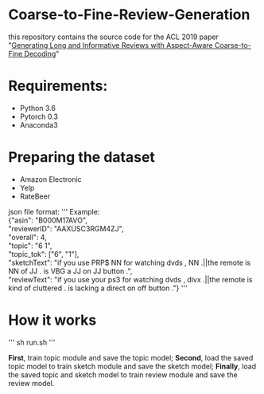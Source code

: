 # Coarse-to-Fine-Review-Generation
this repository contains the source code for the ACL 2019 paper "[Generating Long and Informative Reviews with Aspect-Aware Coarse-to-Fine Decoding](https://arxiv.org/pdf/1906.05667.pdf)"

# Requirements:

- Python 3.6
- Pytorch 0.3
- Anaconda3

# Preparing the dataset

- Amazon Electronic
- Yelp
- RateBeer

json file format:
'''
Example: <br>
{"asin": "B000M17AVO", <br>
   "reviewerID": "AAXUSC3RGM4ZJ", <br>
   "overall": 4, <br>
   "topic": "6 1", <br>
   "topic_tok": \["6", "1"\], <br>
   "sketchText": "if you use PRP$ NN for watching dvds , NN .||the remote is NN of JJ . is VBG a JJ on JJ button .", <br>
   "reviewText": "if you use your ps3 for watching dvds , divx .||the remote is kind of cluttered . is lacking a direct on off button ."}
   '''

# How it works

'''
sh run.sh
'''

**First**, train topic module and save the topic model; **Second**, load the saved topic model to train sketch module and save the sketch model; **Finally**, load the saved topic and sketch model to train review module and save the review model.
